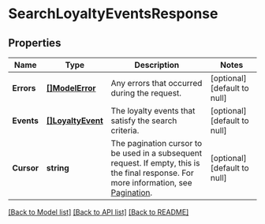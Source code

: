 # SearchLoyaltyEventsResponse

## Properties
Name | Type | Description | Notes
------------ | ------------- | ------------- | -------------
**Errors** | [**[]ModelError**](Error.md) | Any errors that occurred during the request. | [optional] [default to null]
**Events** | [**[]LoyaltyEvent**](LoyaltyEvent.md) | The loyalty events that satisfy the search criteria. | [optional] [default to null]
**Cursor** | **string** | The pagination cursor to be used in a subsequent  request. If empty, this is the final response.  For more information,  see [Pagination](https://developer.squareup.com/docs/docs/basics/api101/pagination). | [optional] [default to null]

[[Back to Model list]](../README.md#documentation-for-models) [[Back to API list]](../README.md#documentation-for-api-endpoints) [[Back to README]](../README.md)

